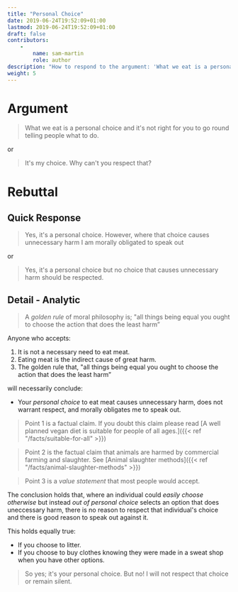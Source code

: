 ```yaml
---
title: "Personal Choice"
date: 2019-06-24T19:52:09+01:00
lastmod: 2019-06-24T19:52:09+01:00
draft: false
contributors:
    - 
        name: sam-martin
        role: author
description: "How to respond to the argument: 'What we eat is a personal choice, it's not right for you to go round telling people what to do.'"
weight: 5
---
```


# Argument

> What we eat is a personal choice and it's not right for you to go round telling people what to do.

or

> It's my choice. Why can't you respect that?

# Rebuttal  

## Quick Response

> Yes, it's a personal choice. However, where that choice causes unnecessary harm I am morally obligated to speak out

or

> Yes, it's a personal choice but no choice that causes unnecessary harm should be respected.

## Detail - Analytic

> A _golden rule_ of moral philosophy is; "all things being equal you ought to choose the action that does the least harm” 

Anyone who accepts:

1. It is not a necessary need to eat meat.
2. Eating meat is the indirect cause of great harm.
3. The golden rule that, "all things being equal you ought to choose the action that does the least harm”

will necessarily conclude:

- Your _personal choice_ to eat meat causes unnecessary harm, does not warrant respect, and morally obligates me to speak out.

 
> Point 1 is a factual claim. If you doubt this claim please read [A well planned vegan diet is suitable for people of all ages.]({{< ref "/facts/suitable-for-all" >}})

> Point 2 is the factual claim that animals are harmed by commercial farming and slaughter. See [Animal slaughter methods]({{< ref "/facts/animal-slaughter-methods" >}})

> Point 3 is a *value statement*  that most people would accept.

The conclusion holds that, where an individual could *easily choose otherwise* but instead *out of personal choice* selects an option that does uneccessary harm, there is no reason to respect that individual's choice and there is good reason to speak out against it.

This holds equally true:

- If you choose to litter.
- If you choose to buy clothes knowing they were made in a sweat shop when you have other options.

> So yes; it's your personal choice. But no! I will not respect that choice or remain silent.
